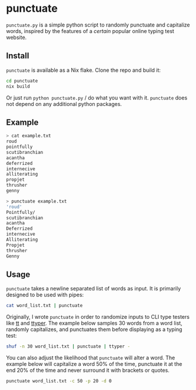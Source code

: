 # punctuate

`punctuate.py` is a simple python script to randomly punctuate and capitalize words, inspired by the features of a *certain* popular online typing test website. 

## Install

`punctuate` is available as a Nix flake. Clone the repo and build it:

```bash
cd punctuate
nix build
```

Or just run `python punctuate.py` / do what you want with it. `punctuate` does not depend on any additional python packages.

## Example

```bash
> cat example.txt
roud
pointfully
scutibranchian
acantha
deferrized
internecive
alliterating
propjet
thrusher
genny
```
```bash
> punctuate example.txt
'roud'
Pointfully/
scutibranchian
acantha
Deferrized
internecive
Alliterating
Propjet
thrusher
Genny
```

## Usage

`punctuate` takes a newline separated list of words as input. It is primarily designed to be used with pipes:

```bash
cat word_list.txt | punctuate
```

Originally, I wrote `punctuate` in order to randomize inputs to CLI type testers like [tt](https://github.com/lemnos/tt) and [ttyper](https://github.com/max-niederman/ttyper). The example below samples 30 words from a word list, randomly capitalizes, and punctuates them before displaying as a typing test:

```bash
shuf -n 30 word_list.txt | punctuate | ttyper -
```

You can also adjust the likelihood that `punctuate` will alter a word. The example below will capitalize a word 50% of the time, punctuate it at the end 20% of the time and never surround it with brackets or quotes.

```bash
punctuate word_list.txt -c 50 -p 20 -d 0
```

